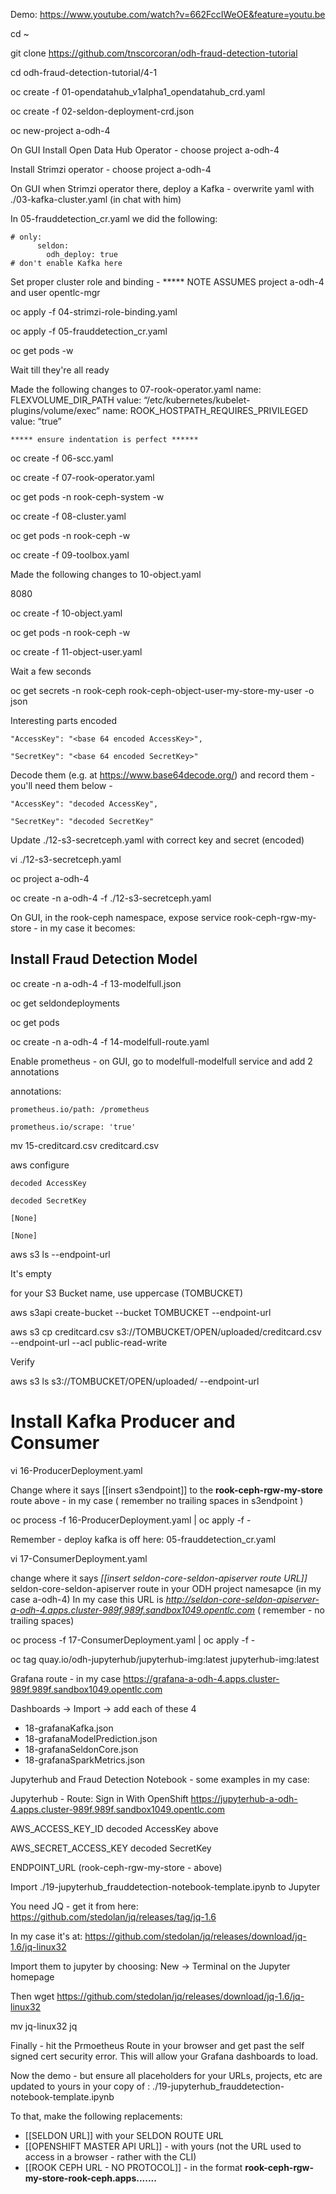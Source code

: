
Demo:
https://www.youtube.com/watch?v=662FccIWeOE&feature=youtu.be


cd ~

git clone https://github.com/tnscorcoran/odh-fraud-detection-tutorial

cd odh-fraud-detection-tutorial/4-1

oc create -f 01-opendatahub_v1alpha1_opendatahub_crd.yaml

oc create -f 02-seldon-deployment-crd.json

oc new-project a-odh-4



On GUI
Install Open Data Hub Operator 	- choose project a-odh-4

Install Strimzi operator  		- choose project a-odh-4

On GUI
	when Strimzi operator there, deploy a Kafka 
		- overwrite yaml with 
		./03-kafka-cluster.yaml
		(in chat with him)

In 05-frauddetection_cr.yaml we did the following:

	# only:
		  seldon:
    		odh_deploy: true
    # don't enable Kafka here


Set proper cluster role and binding - ***** NOTE ASSUMES project a-odh-4 and user opentlc-mgr

oc apply -f 04-strimzi-role-binding.yaml



oc apply -f 05-frauddetection_cr.yaml

oc get pods -w

Wait till they're all ready  


Made the following changes to 07-rook-operator.yaml
	name: FLEXVOLUME_DIR_PATH 
	value: “/etc/kubernetes/kubelet-plugins/volume/exec”
	name: ROOK_HOSTPATH_REQUIRES_PRIVILEGED 
	value: “true” 


	***** ensure indentation is perfect ******


oc create -f 06-scc.yaml

oc create -f 07-rook-operator.yaml

oc get pods -n rook-ceph-system -w

oc create -f 08-cluster.yaml

oc get pods -n rook-ceph -w


oc create -f 09-toolbox.yaml

Made the following changes to 10-object.yaml

8080

oc create -f 10-object.yaml

oc get pods -n rook-ceph -w



oc create -f 11-object-user.yaml

Wait a few seconds

oc get secrets -n rook-ceph rook-ceph-object-user-my-store-my-user -o json

Interesting parts encoded

	"AccessKey": "<base 64 encoded AccessKey>",

	"SecretKey": "<base 64 encoded SecretKey>"

Decode them (e.g. at https://www.base64decode.org/) and record them - you'll need them below - 

	"AccessKey": "decoded AccessKey",

	"SecretKey": "decoded SecretKey"




Update ./12-s3-secretceph.yaml with correct key and secret (encoded)

vi ./12-s3-secretceph.yaml

oc project a-odh-4

oc create -n a-odh-4 -f ./12-s3-secretceph.yaml

On GUI, in the rook-ceph namespace, expose service rook-ceph-rgw-my-store - in my case it becomes:

<CEPH-URL>


Install Fraud Detection Model
-----------------------------

oc create -n a-odh-4 -f 13-modelfull.json

oc get seldondeployments

oc get pods


oc create -n a-odh-4 -f 14-modelfull-route.yaml

Enable prometheus - on GUI, go to modelfull-modelfull service and add 2 annotations

  annotations:

    prometheus.io/path: /prometheus

    prometheus.io/scrape: 'true'

mv 15-creditcard.csv creditcard.csv

aws configure

	decoded AccessKey

	decoded SecretKey

	[None]

	[None]



aws s3 ls --endpoint-url <CEPH-URL>

It's empty

for your S3 Bucket name, use uppercase (TOMBUCKET)


aws s3api create-bucket --bucket TOMBUCKET --endpoint-url <CEPH-URL>

aws s3 cp creditcard.csv s3://TOMBUCKET/OPEN/uploaded/creditcard.csv --endpoint-url <CEPH-URL> --acl public-read-write

Verify

aws s3 ls s3://TOMBUCKET/OPEN/uploaded/ --endpoint-url <CEPH-URL>


Install Kafka Producer and Consumer
===================================

vi 16-ProducerDeployment.yaml

Change where it says [[insert s3endpoint]] to the **rook-ceph-rgw-my-store** route above - in my case **<CEPH-URL>**
	( remember no trailing spaces in s3endpoint )

oc process -f 16-ProducerDeployment.yaml | oc apply -f -



Remember - deploy kafka is off here:  05-frauddetection_cr.yaml


vi 17-ConsumerDeployment.yaml

change where it says *[[insert seldon-core-seldon-apiserver route URL]]* seldon-core-seldon-apiserver route in your ODH project namesapce (in my case a-odh-4) 
In my case this URL is *http://seldon-core-seldon-apiserver-a-odh-4.apps.cluster-989f.989f.sandbox1049.opentlc.com*
( remember - no trailing spaces)

oc process -f 17-ConsumerDeployment.yaml | oc apply -f -


oc tag quay.io/odh-jupyterhub/jupyterhub-img:latest jupyterhub-img:latest


Grafana route - in my case https://grafana-a-odh-4.apps.cluster-989f.989f.sandbox1049.opentlc.com

Dashboards -> Import -> add each of these 4
- 18-grafanaKafka.json
- 18-grafanaModelPrediction.json
- 18-grafanaSeldonCore.json
- 18-grafanaSparkMetrics.json






Jupyterhub and Fraud Detection Notebook - some examples in my case:

Jupyterhub - Route:		Sign in With OpenShift	https://jupyterhub-a-odh-4.apps.cluster-989f.989f.sandbox1049.opentlc.com

AWS_ACCESS_KEY_ID		decoded AccessKey above

AWS_SECRET_ACCESS_KEY	decoded SecretKey


ENDPOINT_URL (rook-ceph-rgw-my-store - above)
<CEPH-URL>
	
	
Import ./19-jupyterhub_frauddetection-notebook-template.ipynb to Jupyter


You need JQ - get it from here: https://github.com/stedolan/jq/releases/tag/jq-1.6

In my case it's at:				https://github.com/stedolan/jq/releases/download/jq-1.6/jq-linux32 

Import them to jupyter by choosing: New -> Terminal on the Jupyter homepage

Then 
wget https://github.com/stedolan/jq/releases/download/jq-1.6/jq-linux32 

mv jq-linux32 jq

Finally - hit the Prmoetheus Route in your browser and get past the self signed cert security error. This will allow your Grafana dashboards to load.

Now the demo - but ensure all placeholders for your URLs, projects, etc are updated to yours in your copy of :
./19-jupyterhub_frauddetection-notebook-template.ipynb

To that, make the following replacements:
- [[SELDON URL]] with your SELDON ROUTE URL
- [[OPENSHIFT MASTER API URL]] - with yours (not the URL used to access in a browser - rather with the CLI)
- [[ROOK CEPH URL - NO PROTOCOL]] - in the format **rook-ceph-rgw-my-store-rook-ceph.apps.......**
 

